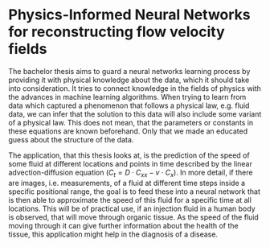 # Physics-Informed Neural Networks for reconstructing flow velocity fields

The bachelor thesis aims to guard a neural networks learning process by providing it with physical knowledge about the data, which it should take into consideration.
It tries to connect knowledge in the fields of physics with the advances in machine learning algorithms.
When trying to learn from data which captured a phenomenon that follows a physical law, e.g. fluid data, we can infer that the solution to this data will also include some variant of a physical law.
This does not mean, that the parameters or constants in these equations are known beforehand.
Only that we made an educated guess about the structure of the data.

The application, that this thesis looks at, is the prediction of the speed of some fluid at different locations and points in time described by the linear advection-diffusion equation ($C_t = D \cdot C_{xx} - v \cdot C_x$).
In more detail, if there are images, i.e. measurements, of a fluid at different time steps inside a specific positional range, the goal is to feed these into a neural network that is then able to approximate the speed of this fluid for a specific time at all locations.
This will be of practical use, if an injection fluid in a human body is observed, that will move through organic tissue.
As the speed of the fluid moving through it can give further information about the health of the tissue, this application might help in the diagnosis of a disease.
